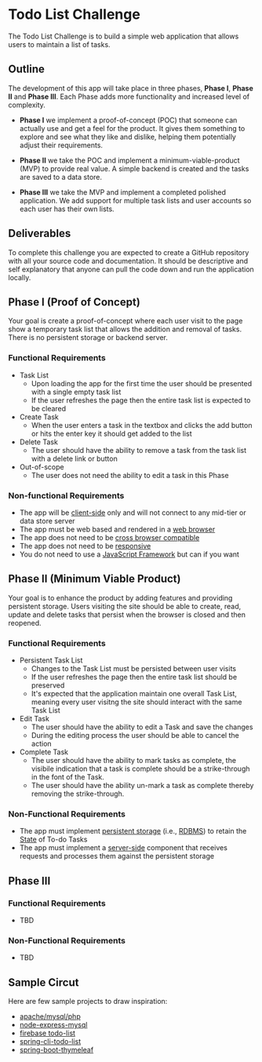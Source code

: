 # Todo List Challenge

The Todo List Challenge is to build a simple web application that allows users to maintain a list of tasks. 

## Outline

The development of this app will take place in three phases, **Phase I**, **Phase II** and **Phase III**. Each Phase adds more functionality and increased level of complexity.

* **Phase I** we implement a proof-of-concept (POC) that someone can actually use and get a feel for the product. It gives them something to explore and see what they like and dislike, helping them potentially adjust their requirements. 

* **Phase II** we take the POC and implement a minimum-viable-product (MVP) to provide real value. A simple backend is created and the tasks are saved to a data store. 

* **Phase III** we take the MVP and implement a completed polished application. We add support for multiple task lists and user accounts so each user has their own lists. 

## Deliverables

To complete this challenge you are expected to create a GitHub repository with all your source code and documentation. It should be descriptive and self explanatory that anyone can pull the code down and run the application locally. 

## Phase I (Proof of Concept)

Your goal is create a proof-of-concept where each user visit to the page show a temporary task list that allows the addition and removal of tasks. There is no persistent storage or backend server. 

### Functional Requirements

* Task List
  * Upon loading the app for the first time the user should be presented with a single empty task list
  * If the user refreshes the page then the entire task list is expected to be cleared
* Create Task
  * When the user enters a task in the textbox and clicks the add button or hits the enter key it should get added to the list
* Delete Task
  * The user should have the ability to remove a task from the task list with a delete link or button
* Out-of-scope
  * The user does not need the ability to edit a task in this Phase

### Non-functional Requirements
* The app will be [client-side](https://en.wikipedia.org/wiki/Client-side) only and will not connect to any mid-tier or data store server
* The app must be web based and rendered in a [web browser](https://en.wikipedia.org/wiki/Web_browser)
* The app does not need to be [cross browser compatible](https://medium.com/@sarahelson81/what-is-cross-browser-compatibility-and-why-we-need-it-b41423c3501a)
* The app does not need to be [responsive](https://medium.com/swlh/everything-you-need-to-know-about-responsive-web-design-54c2059a7e99)
* You do not need to use a [JavaScript Framework](https://raygun.com/blog/popular-javascript-frameworks/) but can if you want

## Phase II (Minimum Viable Product)

Your goal is to enhance the product by adding features and providing persistent storage. Users visiting the site should be able to create, read, update and delete tasks that persist when the browser is closed and then reopened. 

### Functional Requirements

* Persistent Task List
  * Changes to the Task List must be persisted between user visits
  * If the user refreshes the page then the entire task list should be preserved
  * It's expected that the application maintain one overall Task List, meaning every user visitng the site should interact with the same Task List
* Edit Task
  * The user should have the ability to edit a Task and save the changes
  * During the editing process the user should be able to cancel the action
* Complete Task
  * The user should have the ability to mark tasks as complete, the visibile indication that a task is complete should be a strike-through in the font of the Task.
  * The user should have the ability un-mark a task as complete thereby removing the strike-through.

### Non-Functional Requirements

* The app must implement [persistent storage](https://en.wikipedia.org/wiki/Persistence_(computer_science)) (i.e., [RDBMS](https://en.wikipedia.org/wiki/Relational_database_management_system)) to retain the [State](https://en.wikipedia.org/wiki/State_(computer_science)) of To-do Tasks
* The app must implement a [server-side](https://en.wikipedia.org/wiki/Server-side) component that receives requests and processes them against the persistent storage

## Phase III

### Functional Requirements

* TBD

### Non-Functional Requirements

* TBD

## Sample Circut

Here are few sample projects to draw inspiration:

* [apache/mysql/php](https://github.com/JahnelGroup/php-samples/tree/master/apache-mysql-php)
* [node-express-mysql](https://github.com/JahnelGroup/nodejs-samples/tree/master/node-express-mysql)
* [firebase todo-list](https://github.com/JahnelGroup/firebase-samples/tree/master/todo-list)
* [spring-cli-todo-list](https://github.com/JahnelGroup/spring-cli-samples)
* [spring-boot-thymeleaf](https://github.com/JahnelGroup/spring-boot-samples/tree/master/spring-boot-thymeleaf)
